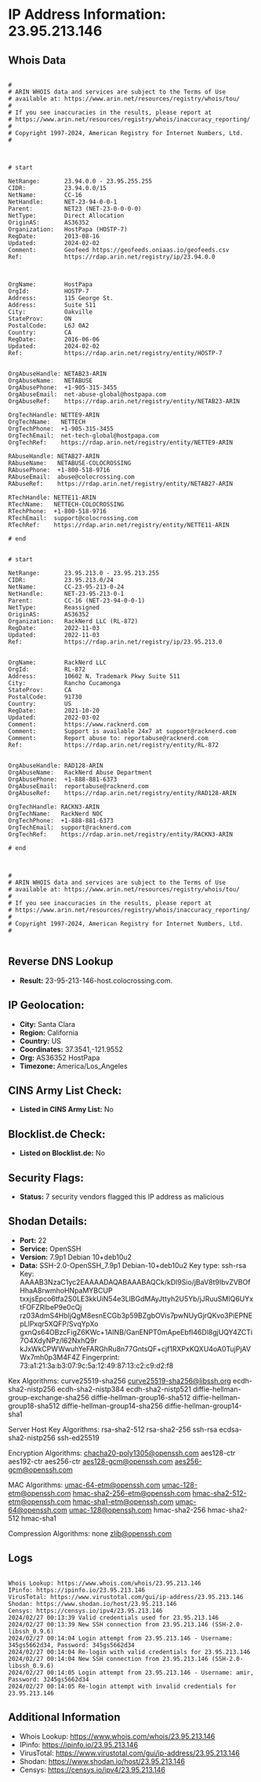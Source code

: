 # IP Address Information: 23.95.213.146

## Whois Data
```

#
# ARIN WHOIS data and services are subject to the Terms of Use
# available at: https://www.arin.net/resources/registry/whois/tou/
#
# If you see inaccuracies in the results, please report at
# https://www.arin.net/resources/registry/whois/inaccuracy_reporting/
#
# Copyright 1997-2024, American Registry for Internet Numbers, Ltd.
#



# start

NetRange:       23.94.0.0 - 23.95.255.255
CIDR:           23.94.0.0/15
NetName:        CC-16
NetHandle:      NET-23-94-0-0-1
Parent:         NET23 (NET-23-0-0-0-0)
NetType:        Direct Allocation
OriginAS:       AS36352
Organization:   HostPapa (HOSTP-7)
RegDate:        2013-08-16
Updated:        2024-02-02
Comment:        Geofeed https://geofeeds.oniaas.io/geofeeds.csv
Ref:            https://rdap.arin.net/registry/ip/23.94.0.0



OrgName:        HostPapa
OrgId:          HOSTP-7
Address:        115 George St.
Address:        Suite 511
City:           Oakville
StateProv:      ON
PostalCode:     L6J 0A2
Country:        CA
RegDate:        2016-06-06
Updated:        2024-02-02
Ref:            https://rdap.arin.net/registry/entity/HOSTP-7


OrgAbuseHandle: NETAB23-ARIN
OrgAbuseName:   NETABUSE
OrgAbusePhone:  +1-905-315-3455 
OrgAbuseEmail:  net-abuse-global@hostpapa.com
OrgAbuseRef:    https://rdap.arin.net/registry/entity/NETAB23-ARIN

OrgTechHandle: NETTE9-ARIN
OrgTechName:   NETTECH
OrgTechPhone:  +1-905-315-3455 
OrgTechEmail:  net-tech-global@hostpapa.com
OrgTechRef:    https://rdap.arin.net/registry/entity/NETTE9-ARIN

RAbuseHandle: NETAB27-ARIN
RAbuseName:   NETABUSE-COLOCROSSING
RAbusePhone:  +1-800-518-9716 
RAbuseEmail:  abuse@colocrossing.com
RAbuseRef:    https://rdap.arin.net/registry/entity/NETAB27-ARIN

RTechHandle: NETTE11-ARIN
RTechName:   NETTECH-COLOCROSSING
RTechPhone:  +1-800-518-9716 
RTechEmail:  support@colocrossing.com
RTechRef:    https://rdap.arin.net/registry/entity/NETTE11-ARIN

# end


# start

NetRange:       23.95.213.0 - 23.95.213.255
CIDR:           23.95.213.0/24
NetName:        CC-23-95-213-0-24
NetHandle:      NET-23-95-213-0-1
Parent:         CC-16 (NET-23-94-0-0-1)
NetType:        Reassigned
OriginAS:       AS36352
Organization:   RackNerd LLC (RL-872)
RegDate:        2022-11-03
Updated:        2022-11-03
Ref:            https://rdap.arin.net/registry/ip/23.95.213.0


OrgName:        RackNerd LLC
OrgId:          RL-872
Address:        10602 N. Trademark Pkwy Suite 511
City:           Rancho Cucamonga
StateProv:      CA
PostalCode:     91730
Country:        US
RegDate:        2021-10-20
Updated:        2022-03-02
Comment:        https://www.racknerd.com
Comment:        Support is available 24x7 at support@racknerd.com
Comment:        Report abuse to: reportabuse@racknerd.com
Ref:            https://rdap.arin.net/registry/entity/RL-872


OrgAbuseHandle: RAD128-ARIN
OrgAbuseName:   RackNerd Abuse Department
OrgAbusePhone:  +1-888-881-6373 
OrgAbuseEmail:  reportabuse@racknerd.com
OrgAbuseRef:    https://rdap.arin.net/registry/entity/RAD128-ARIN

OrgTechHandle: RACKN3-ARIN
OrgTechName:   RackNerd NOC
OrgTechPhone:  +1-888-881-6373 
OrgTechEmail:  support@racknerd.com
OrgTechRef:    https://rdap.arin.net/registry/entity/RACKN3-ARIN

# end



#
# ARIN WHOIS data and services are subject to the Terms of Use
# available at: https://www.arin.net/resources/registry/whois/tou/
#
# If you see inaccuracies in the results, please report at
# https://www.arin.net/resources/registry/whois/inaccuracy_reporting/
#
# Copyright 1997-2024, American Registry for Internet Numbers, Ltd.
#


```
## Reverse DNS Lookup
- **Result:** 23-95-213-146-host.colocrossing.com.

## IP Geolocation:
- **City:** Santa Clara
- **Region:** California
- **Country:** US
- **Coordinates:** 37.3541,-121.9552
- **Org:** AS36352 HostPapa
- **Timezone:** America/Los_Angeles

## CINS Army List Check:
- **Listed in CINS Army List:** 
No

## Blocklist.de Check:
- **Listed on Blocklist.de:** 
No

## Security Flags:
- **Status:** 7 security vendors flagged this IP address as malicious

## Shodan Details:
- **Port:** 22
- **Service:** OpenSSH
- **Version:** 7.9p1 Debian 10+deb10u2
- **Data:** SSH-2.0-OpenSSH_7.9p1 Debian-10+deb10u2
Key type: ssh-rsa
Key: AAAAB3NzaC1yc2EAAAADAQABAAABAQCk/kDl9Sio/jBaV8t9IbvZVBOfHhaA8rwmhoHNpaMYBCUP
txxjsEpco6tfa2S0LE3kkUiN54e3LlBGdMAyJttyh2U5Yb/jJRuuSMIQ6UYxtFOFZRlbeP9e0cQj
rz03AdmS4HbljQgM8esnECGb3p59BZgbOVis7pwNUyGjrQKvo3PiEPNEpLlPxqr5XQFP/SvqYpXo
gxnQs64OBzcFigZ6KWc+1AINB/GanENPT0mApeEbfI46Dl8gjUQY4ZCTi7O4XdyNPz/l62NxhQ9r
kJxWkCPWWwuhYeFARGhRu8n77GntsQF+cjf1RXPxKQXU4oA0TujPjAVWx7mh0p3M4F4Z
Fingerprint: 73:a1:21:3a:b3:07:9c:5a:12:49:87:13:c2:c9:d2:f8

Kex Algorithms:
	curve25519-sha256
	curve25519-sha256@libssh.org
	ecdh-sha2-nistp256
	ecdh-sha2-nistp384
	ecdh-sha2-nistp521
	diffie-hellman-group-exchange-sha256
	diffie-hellman-group16-sha512
	diffie-hellman-group18-sha512
	diffie-hellman-group14-sha256
	diffie-hellman-group14-sha1

Server Host Key Algorithms:
	rsa-sha2-512
	rsa-sha2-256
	ssh-rsa
	ecdsa-sha2-nistp256
	ssh-ed25519

Encryption Algorithms:
	chacha20-poly1305@openssh.com
	aes128-ctr
	aes192-ctr
	aes256-ctr
	aes128-gcm@openssh.com
	aes256-gcm@openssh.com

MAC Algorithms:
	umac-64-etm@openssh.com
	umac-128-etm@openssh.com
	hmac-sha2-256-etm@openssh.com
	hmac-sha2-512-etm@openssh.com
	hmac-sha1-etm@openssh.com
	umac-64@openssh.com
	umac-128@openssh.com
	hmac-sha2-256
	hmac-sha2-512
	hmac-sha1

Compression Algorithms:
	none
	zlib@openssh.com


## Logs
```

Whois Lookup: https://www.whois.com/whois/23.95.213.146
IPinfo: https://ipinfo.io/23.95.213.146
VirusTotal: https://www.virustotal.com/gui/ip-address/23.95.213.146
Shodan: https://www.shodan.io/host/23.95.213.146
Censys: https://censys.io/ipv4/23.95.213.146
2024/02/27 00:13:39 Valid credentials used for 23.95.213.146
2024/02/27 00:13:39 New SSH connection from 23.95.213.146 (SSH-2.0-libssh_0.9.6)
2024/02/27 00:14:04 Login attempt from 23.95.213.146 - Username: 345gs5662d34, Password: 345gs5662d34
2024/02/27 00:14:04 Re-login with valid credentials for 23.95.213.146
2024/02/27 00:14:04 New SSH connection from 23.95.213.146 (SSH-2.0-libssh_0.9.6)
2024/02/27 00:14:05 Login attempt from 23.95.213.146 - Username: amir, Password: 3245gs5662d34
2024/02/27 00:14:05 Re-login attempt with invalid credentials for 23.95.213.146

```
## Additional Information
- Whois Lookup: https://www.whois.com/whois/23.95.213.146
- IPinfo: https://ipinfo.io/23.95.213.146
- VirusTotal: https://www.virustotal.com/gui/ip-address/23.95.213.146
- Shodan: https://www.shodan.io/host/23.95.213.146
- Censys: https://censys.io/ipv4/23.95.213.146

